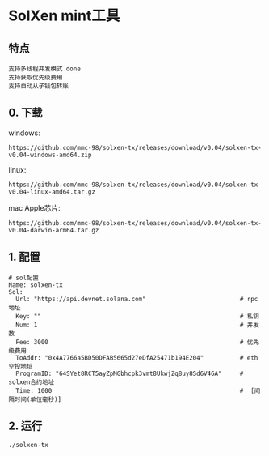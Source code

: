 # SolXen mint工具

## 特点
```shell
支持多线程并发模式 done
支持获取优先级费用
支持自动从子钱包转账
```
## 0. 下载
windows:
```shell
https://github.com/mmc-98/solxen-tx/releases/download/v0.04/solxen-tx-v0.04-windows-amd64.zip
```
linux:
```shell
https://github.com/mmc-98/solxen-tx/releases/download/v0.04/solxen-tx-v0.04-linux-amd64.tar.gz
```
mac Apple芯片:
```shell
https://github.com/mmc-98/solxen-tx/releases/download/v0.04/solxen-tx-v0.04-darwin-arm64.tar.gz
```
 
## 1. 配置


```shell
# sol配置
Name: solxen-tx
Sol:
  Url: "https://api.devnet.solana.com"                          # rpc地址
  Key: ""                                                       # 私钥
  Num: 1                                                        # 并发数
  Fee: 3000                                                     # 优先级费用
  ToAddr: "0x4A7766a5BD50DFAB5665d27eDfA25471b194E204"          # eth空投地址
  ProgramID: "64SYet8RCT5ayZpMGbhcpk3vmt8UkwjZq8uy8Sd6V46A"     # solxen合约地址
  Time: 1000                                                    #  [间隔时间(单位毫秒)]
```
 

## 2. 运行

```shell
./solxen-tx 
```
 
